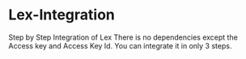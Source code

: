 # Lex-Integration
Step by Step Integration of Lex
There is no dependencies except the Access key and Access Key Id. You can integrate it in only 3 steps.
